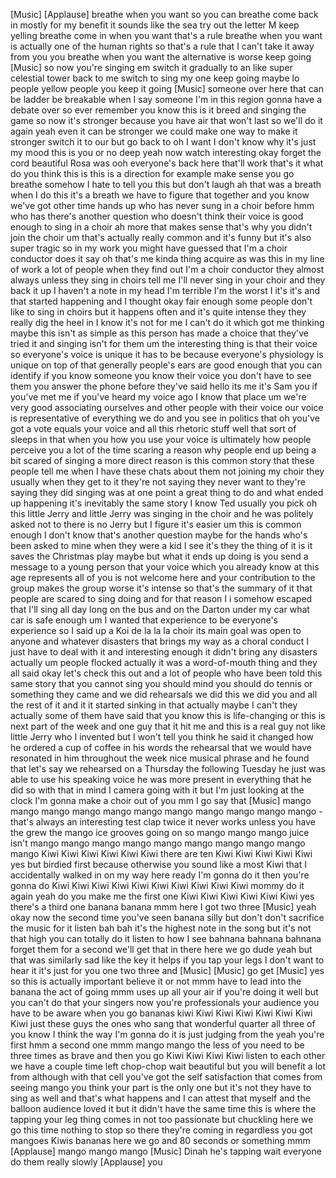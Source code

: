 
[Music]
[Applause]
breathe when you want
so you can breathe come back in mostly
for my benefit it sounds like the sea
try out the letter M
keep yelling breathe come in when you
want that&#39;s a rule breathe when you want
is actually one of the human rights so
that&#39;s a rule that I can&#39;t take it away
from you you breathe when you want the
alternative is worse keep going
[Music]
so now you&#39;re singing em switch it
gradually to an like super celestial
tower back to me switch to sing my one
keep going
maybe lo people yellow people you keep
it going
[Music]
someone over here
that can be ladder be breakable when I
say someone I&#39;m in this region gonna
have a debate over so ever remember you
know this is it breed and singing the
game so now it&#39;s stronger because you
have air that won&#39;t last so we&#39;ll do it
again
yeah even it can be stronger we could
make one way to make it stronger switch
it to our but go back to oh I want I
don&#39;t know why it&#39;s just my mood this is
you or no deep yeah now watch
interesting okay forget the cord
beautiful Rosa was ooh everyone&#39;s back
here that&#39;ll work
that&#39;s it
what do you think this is this is a
direction for example make sense you go
breathe somehow I hate to tell you this
but don&#39;t laugh ah
that was a breath when I do this it&#39;s a
breath we have to figure that together
and you know we&#39;ve got other time hands
up who has never sung in a choir before
hmm
who has there&#39;s another question who
doesn&#39;t think their voice is good enough
to sing in a choir ah more that makes
sense that&#39;s why you didn&#39;t join the
choir um that&#39;s actually really common
and it&#39;s funny but it&#39;s also super
tragic so in my work you might have
guessed that I&#39;m a choir conductor does
it say oh that&#39;s me kinda thing acquire
as was this in my line of work a lot of
people when they find out I&#39;m a choir
conductor they almost always unless they
sing in choirs tell me I&#39;ll never sing
in your choir and they back it up I
haven&#39;t a note in my head I&#39;m terrible
I&#39;m the worst I it&#39;s it&#39;s and that
started happening and I thought okay
fair enough some people don&#39;t like to
sing in choirs but it happens often and
it&#39;s quite intense they they really dig
the heel in I know it&#39;s not for me I
can&#39;t do it which got me thinking maybe
this isn&#39;t as simple as this person has
made a choice that they&#39;ve tried it and
singing isn&#39;t for them um
the interesting thing is that their
voice so everyone&#39;s voice is unique it
has to be because everyone&#39;s physiology
is unique on top of that generally
people&#39;s ears are good enough that you
can identify if you know someone you
know their voice you don&#39;t have to see
them you answer the phone before they&#39;ve
said hello its me it&#39;s Sam you if you&#39;ve
met me if you&#39;ve heard my voice ago I
know that place um we&#39;re very good
associating ourselves and other people
with their voice our voice is
representative of everything we do and
you see in politics that oh you&#39;ve got a
vote equals your voice and all this
rhetoric stuff well that sort of sleeps
in that when you how you use your voice
is ultimately how people perceive you a
lot of the time scaring a reason why
people end up being a bit scared of
singing a more direct reason is this
common story that these people tell me
when I have these chats about them not
joining my choir
they usually when they get to it they&#39;re
not saying they never want to they&#39;re
saying they did singing was at one point
a great thing to do and what ended up
happening it&#39;s inevitably the same story
I know Ted usually you pick oh this
little Jerry and little Jerry was
singing in the choir and he was politely
asked not to
there is no Jerry but I figure it&#39;s
easier um
this is common enough I don&#39;t know
that&#39;s another question maybe for the
hands who&#39;s been asked to mine when they
were a kid I see it&#39;s they the thing of
it is it saves the Christmas play maybe
but what it ends up doing is you send a
message to a young person that your
voice which you already know at this age
represents all of you is not welcome
here and your contribution to the group
makes the group worse it&#39;s intense
so that&#39;s the summary of it that people
are scared to sing doing and for that
reason I i somehow escaped that I&#39;ll
sing all day long on the bus and on the
Darton under my car what car is safe
enough um I wanted that experience to be
everyone&#39;s experience so I said up a Koi
de la la la choir its main goal was open
to anyone and whatever disasters that
brings my way as a choral conduct
I just have to deal with it and
interesting enough it didn&#39;t bring any
disasters actually um people flocked
actually it was a word-of-mouth thing
and they all said okay let&#39;s check this
out and a lot of people who have been
told this same story that you cannot
sing you should mind you should do
tennis or something they came and we did
rehearsals we did this we did you and
all the rest of it and it it started
sinking in that actually maybe I can&#39;t
they actually some of them have said
that you know this is life-changing or
this is next part of the week and one
guy that it hit me and this is a real
guy not like little Jerry who I invented
but I won&#39;t tell you think he said it
changed how he ordered a cup of coffee
in his words the rehearsal that we would
have resonated in him throughout the
week nice musical phrase and he found
that let&#39;s say we rehearsed on a
Thursday the following Tuesday he just
was able to use his speaking voice he
was more present in everything that he
did so with that in mind I camera going
with it but I&#39;m just looking at the
clock I&#39;m gonna make a choir out of you
mm I go say that
[Music]
mango mango mango mango mango mango
mango mango mango mango mango - that&#39;s
always an interesting test clap twice it
never works unless you have the grew the
mango ice grooves going on so mango
mango mango juice isn&#39;t mango mango
mango mango mango mango mango mango
mango mango Kiwi Kiwi Kiwi Kiwi Kiwi
Kiwi there are ten Kiwi Kiwi Kiwi Kiwi
Kiwi
yes but birdied first because otherwise
you sound like a most Kiwi that I
accidentally walked in on my way here
ready I&#39;m gonna do it then you&#39;re gonna
do Kiwi Kiwi Kiwi Kiwi Kiwi Kiwi Kiwi
Kiwi Kiwi Kiwi mommy do it again yeah do
you make me the first one Kiwi Kiwi Kiwi
Kiwi Kiwi Kiwi yes there&#39;s a third one
banana banana mmm
here I got two three
[Music]
yeah okay now the second time you&#39;ve
seen banana silly but don&#39;t don&#39;t
sacrifice the music for it listen bah
bah it&#39;s the highest note in the song
but it&#39;s not that high you can totally
do it listen to how I see bahnana
bahnana bahnana forget them for a second
we&#39;ll get that in there
here we go dude yeah but that was
similarly sad like the key it helps if
you tap your legs I don&#39;t want to hear
it it&#39;s just for you one two three and
[Music]
[Music]
go get
[Music]
yes so this is actually important
believe it or not
mmm have to lead into the banana the act
of going mmm uses up all your air if
you&#39;re doing it well but you can&#39;t do
that your singers now you&#39;re
professionals your audience you have to
be aware when you go bananas kiwi Kiwi
Kiwi Kiwi Kiwi Kiwi Kiwi Kiwi just these
guys the ones who sang that wonderful
quarter all three of you know I think
the way I&#39;m gonna do it is just judging
from the yeah you&#39;re first hmm a second
one mmm mango mango the less of you need
to be three times as brave and then you
go Kiwi Kiwi Kiwi Kiwi
listen to each other we have a couple
time left chop-chop wait beautiful but
you will benefit a lot from although
with that cell you&#39;ve got the self
satisfaction that comes from seeing
mango you think your part is the only
one but it&#39;s not they have to sing as
well and that&#39;s what happens and I can
attest that myself and the balloon
audience loved it but it didn&#39;t have the
same time this is where the tapping your
leg thing comes in not too passionate
but chuckling here we go this time
nothing to stop so there they&#39;re coming
in regardless you got mangoes Kiwis
bananas here we go and 80 seconds or
something mmm
[Applause]
mango mango mango
[Music]
Dinah
he&#39;s tapping wait everyone do them
really slowly
[Applause]
you
